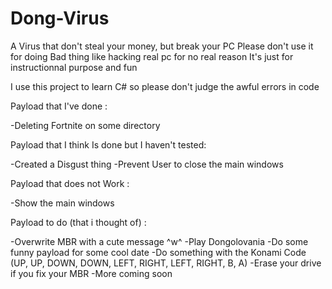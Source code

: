 # Dong-Virus
A Virus that don't steal your money, but break your PC
Please don't use it for doing Bad thing like hacking real pc for no real reason
It's just for instructionnal purpose and fun
 
I use this project to learn C# so please don't judge the awful errors in code
 
 
 
Payload that I've done :
 
-Deleting Fortnite on some directory
  
 
Payload that I think Is done but I haven't tested:
 
-Created a Disgust thing
-Prevent User to close the main windows
 
 
Payload that does not Work :

-Show the main windows
 

Payload to do (that i thought of) :
 
-Overwrite MBR with a cute message ^w^
-Play Dongolovania
-Do some funny payload for some cool date
-Do something with the Konami Code (UP, UP, DOWN, DOWN, LEFT, RIGHT, LEFT, RIGHT, B, A)
-Erase your drive if you fix your MBR
-More coming soon
 
